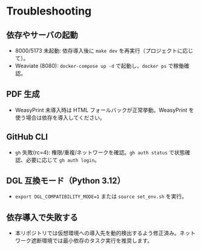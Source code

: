 # Troubleshooting

## 依存やサーバの起動
- 8000/5173 未起動: 依存導入後に `make dev` を再実行（プロジェクトに応じて）。
- Weaviate (8080): `docker-compose up -d` で起動し、`docker ps` で稼働確認。

## PDF 生成
- WeasyPrint 未導入時は HTML フォールバックが正常挙動。WeasyPrint を使う場合は依存を導入してください。

## GitHub CLI
- `gh` 失敗(rc=4): 権限/重複/ネットワークを確認。`gh auth status` で状態確認、必要に応じて `gh auth login`。

## DGL 互換モード（Python 3.12）
- `export DGL_COMPATIBILITY_MODE=1` または `source set_env.sh` を実行。

## 依存導入で失敗する
- 本リポジトリでは仮想環境への導入先を動的検出するよう修正済み。ネットワーク遮断環境では最小依存のタスク実行を推奨します。

